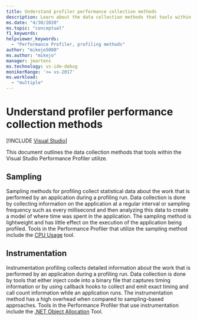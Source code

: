 ```yaml
---
title: Understand profiler performance collection methods
description: Learn about the data collection methods that tools within the Visual Studio Performance Profiler utilize.
ms.date: "4/30/2020"
ms.topic: "conceptual"
f1_keywords:
helpviewer_keywords:
  - "Performance Profiler, profiling methods"
author: "mikejo5000"
ms.author: "mikejo"
manager: jmartens
ms.technology: vs-ide-debug
monikerRange: '>= vs-2017'
ms.workload:
  - "multiple"
---
```

# Understand profiler performance collection methods

 [!INCLUDE [Visual Studio](~/includes/applies-to-version/vs-not-mac.md)]

This document outlines the data collection methods that tools within the Visual Studio Performance Profiler utilize. 

## Sampling

Sampling methods for profiling collect statistical data about the work that is performed by an application during a profiling run. Data collection is done by collecting information on the application at a regular interval or sampling frequency such as every millisecond and then analyzing this data to create a model of where time was spent in the application. The sampling method is lightweight and has little effect on the execution of the application being profiled. Tools in the Performance Profiler that utilize the sampling method include the [CPU Usage](../profiling/cpu-usage.md) tool.

## Instrumentation

Instrumentation profiling collects detailed information about the work that is performed by an application during a profiling run. Data collection is done by tools that either inject code into a binary file that captures timing information or by using callback hooks to collect and emit exact timing and call count information while an application runs. The instrumentation method has a high overhead when compared to sampling-based approaches. Tools in the Performance Profiler that use instrumentation include the [.NET Object Allocation](../profiling/dotnet-alloc-tool.md) Tool.